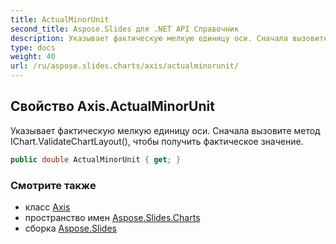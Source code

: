 ```yaml
---
title: ActualMinorUnit
second_title: Aspose.Slides для .NET API Справочник
description: Указывает фактическую мелкую единицу оси. Сначала вызовите метод IChart.ValidateChartLayout, чтобы получить фактическое значение.
type: docs
weight: 40
url: /ru/aspose.slides.charts/axis/actualminorunit/
---
```


## Свойство Axis.ActualMinorUnit

Указывает фактическую мелкую единицу оси. Сначала вызовите метод IChart.ValidateChartLayout(), чтобы получить фактическое значение.

```csharp
public double ActualMinorUnit { get; }
```

### Смотрите также

* класс [Axis](../../axis)
* пространство имен [Aspose.Slides.Charts](../../axis)
* сборка [Aspose.Slides](../../../)

<!-- DO NOT EDIT: сгенерировано xmldocmd для Aspose.Slides.dll -->
